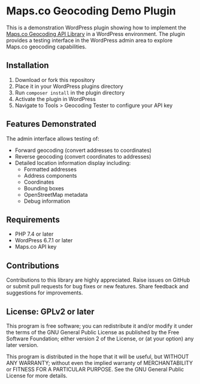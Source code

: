 # Maps.co Geocoding Demo Plugin

This is a demonstration WordPress plugin showing how to implement the [Maps.co Geocoding API Library](https://github.com/arraypress/mapsco-geocoding) in a WordPress environment. The plugin provides a testing interface in the WordPress admin area to explore Maps.co geocoding capabilities.

## Installation

1. Download or fork this repository
2. Place it in your WordPress plugins directory
3. Run `composer install` in the plugin directory
4. Activate the plugin in WordPress
5. Navigate to Tools > Geocoding Tester to configure your API key

## Features Demonstrated

The admin interface allows testing of:
- Forward geocoding (convert addresses to coordinates)
- Reverse geocoding (convert coordinates to addresses)
- Detailed location information display including:
    - Formatted addresses
    - Address components
    - Coordinates
    - Bounding boxes
    - OpenStreetMap metadata
    - Debug information

## Requirements

- PHP 7.4 or later
- WordPress 6.7.1 or later
- Maps.co API key

## Contributions

Contributions to this library are highly appreciated. Raise issues on GitHub or submit pull requests for bug fixes or new features. Share feedback and suggestions for improvements.

## License: GPLv2 or later

This program is free software; you can redistribute it and/or modify it under the terms of the GNU General Public License as published by the Free Software Foundation; either version 2 of the License, or (at your option) any later version.

This program is distributed in the hope that it will be useful, but WITHOUT ANY WARRANTY; without even the implied warranty of MERCHANTABILITY or FITNESS FOR A PARTICULAR PURPOSE. See the GNU General Public License for more details.